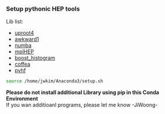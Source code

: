 ### Setup pythonic HEP tools  
Lib list:  
 - [uproot4](https://github.com/scikit-hep/uproot)
 - [awkward1](https://github.com/scikit-hep/awkward-array)
 - [numba](https://numba.pydata.org/)
 - [mplHEP](https://github.com/scikit-hep/mplhep)
 - [boost_histogram](https://github.com/scikit-hep/boost-histogram)
 - [coffea](https://github.com/CoffeaTeam/coffea)
 - [pyhf](https://pyhf.github.io/pyhf-tutorial/introduction.html)
```bash
source /home/jwkim/Anaconda3/setup.sh  
```  

**Please do not install additional Library using pip in this Conda Environment**  
If you wan additioanl programs, please let me know -JiWoong-

